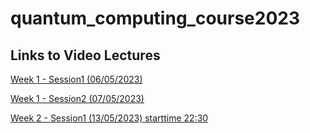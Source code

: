 # quantum_computing_course2023

## Links to Video Lectures
[Week 1 - Session1 (06/05/2023)](https://www.youtube.com/watch?v=uoTV8fiVA8c)

[Week 1 - Session2 (07/05/2023)](https://www.youtube.com/watch?v=vmpNMii89gw)

[Week 2 - Session1 (13/05/2023) starttime 22:30](https://www.youtube.com/watch?v=i4ADJBrVuoE)
